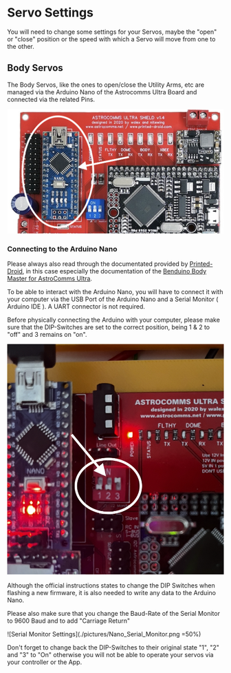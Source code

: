 # Servo Settings
You will need to change some settings for your Servos, maybe the "open" or "close" position or the speed with which a Servo will move from one to the other.

## Body Servos
The Body Servos, like the ones to open/close the Utility Arms, etc are managed via the Arduino Nano of the Astrocomms Ultra Board and connected via the related Pins.

![Connect Body Servos](./pictures/Astrocomms_Body.png)

### Connecting to the Arduino Nano
Please always also read through the documentated provided by [Printed-Droid](http://printed-droid.com), in this case especially the documentation of the [Benduino Body Master for AstroComms Ultra](https://www.printed-droid.com/wp-content/uploads/2020/01/Benduino-Body-Master-for-AstroComms-Ultra-User-Manual.pdf).

To be able to interact with the Arduino Nano, you will have to connect it with your computer via the USB Port of the Arduino Nano and a Serial Monitor ( Arduino IDE ). A UART connector is not required.

Before physically connecting the Arduino with your computer, please make sure that the DIP-Switches are set to the correct position, being 1 & 2 to "off" and 3 remains on "on". 

![DIP Switches](./pictures/Dip-switches.png)

Although the official instructions states to change the DIP Switches when flashing a new firmware, it is also needed to write any data to the Arduino Nano.

Please also make sure that you change the Baud-Rate of the Serial Monitor to 9600 Baud and to add "Carriage Return"

![Serial Monitor Settings](./pictures/Nano_Serial_Monitor.png =50%)

Don't forget to change back the DIP-Switches to their original state "1", "2" and "3" to "On" otherwise you will not be able to operate your servos via your controller or the App.

